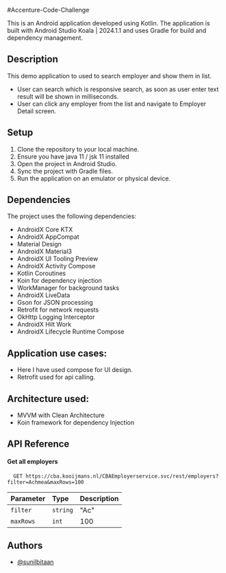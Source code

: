 #Accenture-Code-Challenge

This is an Android application developed using Kotlin. The application is built with Android Studio Koala | 2024.1.1 and uses Gradle for build and dependency management.

## Description
This demo application to used to search employer and show them in list.
- User can search which is responsive search, as soon as user enter text result will be shown in milliseconds.
- User can click any employer from the list and navigate to Employer Detail screen.

## Setup

1. Clone the repository to your local machine.
2. Ensure you have java 11 / jsk 11 installed
3. Open the project in Android Studio.
4. Sync the project with Gradle files.
5. Run the application on an emulator or physical device.

## Dependencies

The project uses the following dependencies:

- AndroidX Core KTX
- AndroidX AppCompat
- Material Design
- AndroidX Material3
- AndroidX UI Tooling Preview
- AndroidX Activity Compose
- Kotlin Coroutines
- Koin for dependency injection
- WorkManager for background tasks
- AndroidX LiveData
- Gson for JSON processing
- Retrofit for network requests
- OkHttp Logging Interceptor
- AndroidX Hilt Work
- AndroidX Lifecycle Runtime Compose


## Application use cases:
- Here I have used compose for UI design.
- Retrofit used for api calling.

## Architecture used:
- MVVM with Clean Architecture
- Koin framework for dependency Injection

## API Reference

#### Get all employers

 ```http
   GET https://cba.kooijmans.nl/CBAEmployerservice.svc/rest/employers?filter=Achmea&maxRows=100
 ```

| Parameter       | Type     | Description |
 |:----------------|:---------|:------------|
| `filter`        | `string` | "Ac"        |
| `maxRows`       | `int`    | 100         |



## Authors

- [@sunilbitaan](https://github.com/sunilbitaan/accenture-code-interview.git)